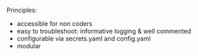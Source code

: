 Principles:
- accessible for non coders
- easy to troubleshoot: informative logging & well commented
- configurable via secrets.yaml and config.yaml
- modular